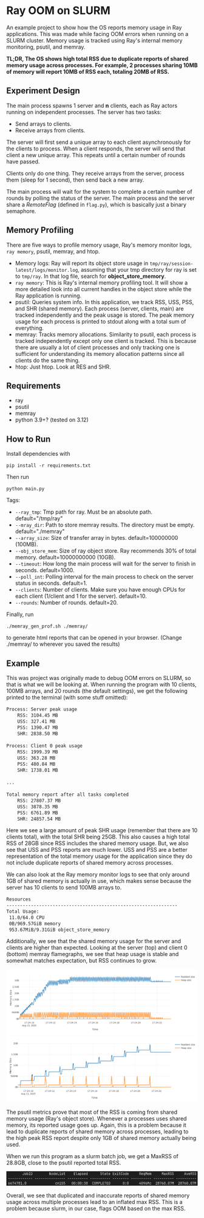 # Ray OOM on SLURM
An example project to show how the OS reports memory usage in Ray applications. This was made while facing OOM errors
when running on a SLURM cluster. Memory usage is tracked using Ray's internal memory monitoring, psutil, and memray.

__TL;DR, The OS shows high total RSS due to duplicate reports of shared memory usage
across processes. For example, 2 processes sharing 10MB of memory will report 10MB of RSS each, totaling 20MB of RSS.__

## Experiment Design
The main process spawns 1 server and __n__ clients, each as Ray actors running on independent processes. The server has 
two tasks:

- Send arrays to clients.
- Receive arrays from clients.

The server will first send a unique array to each client asynchronously for the clients to process. When a client
responds, the server will send that client a new unique array. This repeats until a certain number of rounds have
passed.

Clients only do one thing. They receive arrays from the server, process them (sleep for 1 second), then send back a new
array.

The main process will wait for the system to complete a certain number of rounds by polling the status of the server.
The main process and the server share a _RemoteFlag_ (defined in `flag.py`), which is basically just a binary semaphore.

## Memory Profiling
There are five ways to profile memory usage, Ray's memory monitor logs, `ray memory`, psutil, memray, and htop.

- Memory logs: Ray will report its object store usage in `tmp/ray/session-latest/logs/monitor.log`, assuming that your
tmp directory for ray is set to `tmp/ray`. In that log file, search for __object_store_memory__.
- `ray memory`: This is Ray's internal memory profiling tool. It will show a more detailed look into all current
handles in the object store while the Ray application is running.
- psutil: Queries system info. In this application, we track RSS, USS, PSS, and SHR (shared memory). Each process
(server, clients, main) are tracked independently and the peak usage is stored. The peak memory usage for each process is
printed to stdout along with a total sum of everything.
- memray: Tracks memory allocations. Similarity to psutil, each process is tracked independently except only one client
is tracked. This is because there are usually a lot of client processes and only tracking one is sufficient for
understanding its memory allocation patterns since all clients do the same thing.
- htop: Just htop. Look at RES and SHR.

## Requirements
- ray
- psutil
- memray
- python 3.9+? (tested on 3.12)

## How to Run
Install dependencies with
```
pip install -r requirements.txt
```

Then run
```
python main.py
```

Tags:
- `--ray_tmp`: Tmp path for ray. Must be an absolute path. default="<cwd>/tmp/ray"
- `--mray_dir`: Path to store memray results. The directory must be empty. default="./memray"
- `--array_size`: Size of transfer array in bytes. default=100000000 (100MB).
- `--obj_store_mem`: Size of ray object store. Ray recommends 30% of total memory. default=10000000000 (10GB).
- `--timeout`: How long the main process will wait for the server to finish in seconds. default=1000.
- `--poll_int`: Polling interval for the main process to check on the server status in seconds. default=1.
- `--clients`: Number of clients. Make sure you have enough CPUs for each client (1/client and 1 for the server). default=10.
- `--rounds`: Number of rounds. default=20.

Finally, run
```
./memray_gen_prof.sh ./memray/
```
to generate html reports that can be opened in your browser. (Change ./memray/ to wherever you saved the results)

## Example
This was project was originally made to debug OOM errors on SLURM, so that is what we will be looking at. When running
the program with 10 clients, 100MB arrays, and 20 rounds (the default settings), we get the following printed to the
terminal (with some stuff omitted):

```
Process: Server peak usage
    RSS: 3104.45 MB
    USS: 327.41 MB
    PSS: 1390.47 MB
    SHR: 2838.50 MB

Process: Client 0 peak usage
	RSS: 1999.39 MB
	USS: 363.28 MB
	PSS: 480.84 MB
	SHR: 1738.01 MB

...

Total memory report after all tasks completed
	RSS: 27807.37 MB
	USS: 3878.35 MB
	PSS: 6761.89 MB
	SHR: 24857.54 MB
```

Here we see a large amount of peak SHR usage (remember that there are 10 clients total), with the total SHR being
25GB. This also causes a high total RSS of 28GB since RSS includes the shared memory usage. But, we also see that USS
and PSS reports are much lower. USS and PSS are a better representation of the total memory usage for the application
since they do not include duplicate reports of shared memory across processes.

We can also look at the Ray memory monitor logs to see that only around 1GB of shared memory is actually in use, which
makes sense because the server has 10 clients to send 100MB arrays to.

```
Resources
---------------------------------------------------------------
Total Usage:
 11.0/64.0 CPU
 0B/969.57GiB memory
 953.67MiB/9.31GiB object_store_memory
```

Additionally, we see that the shared memory usage for the server and clients are higher than expected. Looking at the
server (top) and client 0 (bottom) memray flamegraphs, we see that heap usage is stable and somewhat matches expectation, but RSS
continues to grow.

![server memray](./images/memray_server.png)
![client memray](./images/memray_client.png)

The psutil metrics prove that most of the RSS is coming from shared memory usage (Ray's object store).
Whenever a processes uses shared memory, its reported usage goes up. Again, this is a problem because it lead to
duplicate reports of shared memory across processes, leading to the high peak RSS report despite only 1GB of shared
memory actually being used.

When we run this program as a slurm batch job, we get a MaxRSS of 28.8GB, close to the psutil reported total RSS.

![slurm](./images/slurm_sacct.png)

Overall, we see that duplicated and inaccurate reports of shared memory usage across multiple processes lead to an
inflated max RSS. This is a problem because slurm, in our case, flags OOM based on the max RSS.
